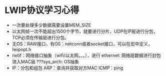 # LWIP协议学习心得

- 一次要处理多少数据需要设置MEM_SIZE
- 以太网帧一次不能超出1500个字节，就要进行分片，UDP在IP层进行分包，TCP必须在传输层进行分包。
- 无OS：RAW接口，有OS：netconn或者socket接口，可以在宏中定义，lwipopt.h
- netif：网络接口抽象（wifi/以太网。。。），进行    ethernet: 网络层数据进行封包进入MAC层 ???sys_arch: OS抽象
- IP：分包和组包     ARP：查询并获取对方MAC    ICMP：ping